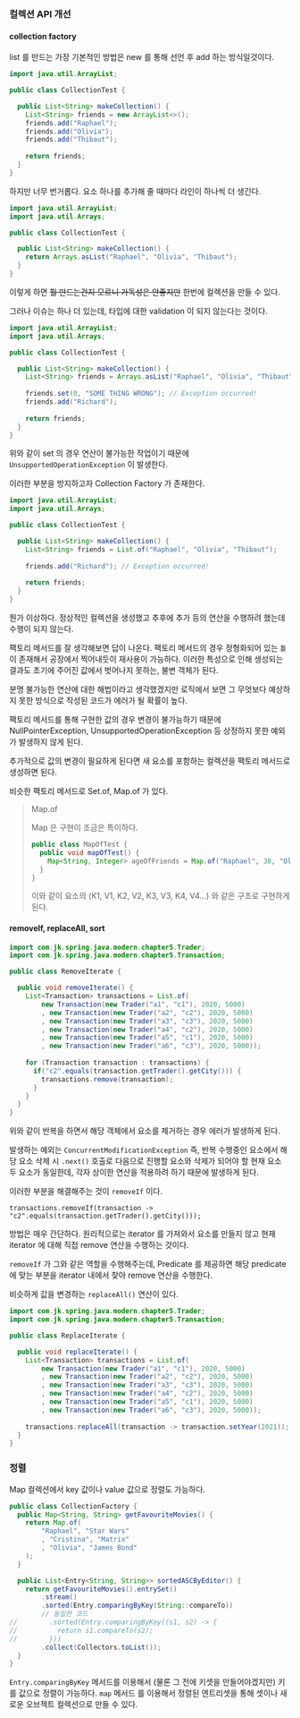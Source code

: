 ### 컬렉션 API 개선

#### collection factory

list 를 만드는 가장 기본적인 방법은 new 를 통해 선언 후 add 하는 방식일것이다.

```java
import java.util.ArrayList;

public class CollectionTest {

  public List<String> makeCollection() {
    List<String> friends = new ArrayList<>();
    friends.add("Raphael");
    friends.add("Olivia");
    friends.add("Thibaut");
    
    return friends;
  }
}
```

하지만 너무 번거롭다. 요소 하나를 추가해 줄 때마다 라인이 하나씩 더 생긴다.

```java
import java.util.ArrayList;
import java.util.Arrays;

public class CollectionTest {

  public List<String> makeCollection() {
    return Arrays.asList("Raphael", "Olivia", "Thibaut");
  }
}
```

이렇게 하면 ~~뭘 만드는건지 모르니 가독성은 안좋지만~~ 한번에 컬렉션을 만들 수 있다.

그러나 이슈는 하나 더 있는데, 타입에 대한 validation 이 되지 않는다는 것이다.

```java
import java.util.ArrayList;
import java.util.Arrays;

public class CollectionTest {

  public List<String> makeCollection() {
    List<String> friends = Arrays.asList("Raphael", "Olivia", "Thibaut");
    
    friends.set(0, "SOME THING WRONG"); // Exception occurred!
    friends.add("Richard");
    
    return friends;
  }
}
```

위와 같이 set 의 경우 연산이 불가능한 작업이기 때문에 `UnsupportedOperationException` 이 발생한다.

이러한 부분을 방지하고자 Collection Factory 가 존재한다.

```java
import java.util.ArrayList;
import java.util.Arrays;

public class CollectionTest {

  public List<String> makeCollection() {
    List<String> friends = List.of("Raphael", "Olivia", "Thibaut");
    
    friends.add("Richard"); // Exception occurred!
    
    return friends;
  }
}
```

뭔가 이상하다. 정상적인 컬렉션을 생성했고 추후에 추가 등의 연산을 수행하려 했는데 수행이 되지 않는다.

팩토리 메서드를 잘 생각해보면 답이 나온다. 팩토리 메서드의 경우 정형화되어 있는 `틀`이 존재해서 공장에서 찍어내듯이 재사용이 가능하다.
이러한 특성으로 인해 생성되는 결과도 초기에 주어진 값에서 벗어나지 못하는, 불변 객체가 된다.

분명 불가능한 연산에 대한 해법이라고 생각했겠지만 로직에서 보면 그 무엇보다 예상하지 못한 방식으로 작성된 코드가 에러가 될 확률이 높다.

팩토리 메서드를 통해 구현한 값의 경우 변경이 불가능하기 때문에 NullPointerException, UnsupportedOperationException 등
상정하지 못한 예외가 발생하지 않게 된다.

추가적으로 값의 변경이 필요하게 된다면 새 요소를 포함하는 컬렉션을 팩토리 메서드로 생성하면 된다.

비슷한 팩토리 메서드로 Set.of, Map.of 가 있다.

> Map.of
> 
> Map 은 구현이 조금은 특이하다.
> 
> ```java
> public class MapOfTest {
>   public void mapOfTest() {
>     Map<String, Integer> ageOfFriends = Map.of("Raphael", 30, "Olivia", 25, "Thibaut", 26);
>   }
> }
> ```
> 이와 같이 요소의 (K1, V1, K2, V2, K3, V3, K4, V4...) 와 같은 구조로 구현하게 된다.

#### removeIf, replaceAll, sort

```java
import com.jk.spring.java.modern.chapter5.Trader;
import com.jk.spring.java.modern.chapter5.Transaction;

public class RemoveIterate {

  public void removeIterate() {
    List<Transaction> transactions = List.of(
        new Transaction(new Trader("a1", "c1"), 2020, 5000)
        , new Transaction(new Trader("a2", "c2"), 2020, 5000)
        , new Transaction(new Trader("a3", "c3"), 2020, 5000)
        , new Transaction(new Trader("a4", "c2"), 2020, 5000)
        , new Transaction(new Trader("a5", "c1"), 2020, 5000)
        , new Transaction(new Trader("a6", "c3"), 2020, 5000));
    
    for (Transaction transaction : transactions) {
      if("c2".equals(transaction.getTrader().getCity())) {
        transactions.remove(transaction);
      }
    }
  }
}
```

위와 같이 반복을 하면서 해당 객체에서 요소를 제거하는 경우 에러가 발생하게 된다.

발생하는 예외는 `ConcurrentModificationException` 즉, 반복 수행중인 요소에서 해당 요소 삭제 시 `.next()` 호출로 다음으로 진행할 요소와 삭제가 되어야 할 현재 요소 두 요소가 동일한데,
각자 상이한 연산을 적용하려 하기 때문에 발생하게 된다.

이러한 부분을 해결해주는 것이 `removeIf` 이다.

`transactions.removeIf(transaction -> "c2".equals(transaction.getTrader().getCity()));`

방법은 매우 간단하다. 원리적으로는 iterator 를 가져와서 요소를 만들지 않고 현재 iterator 에 대해 직접 remove 연산을 수행하는 것이다.

`removeIf` 가 그와 같은 역할을 수행해주는데, Predicate 를 제공하면 해당 predicate 에 맞는 부분을 iterator 내에서 찾아 remove
연산을 수행한다.

비슷하게 값을 변경하는 `replaceAll()` 연산이 있다.

```java
import com.jk.spring.java.modern.chapter5.Trader;
import com.jk.spring.java.modern.chapter5.Transaction;

public class ReplaceIterate {

  public void replaceIterate() {
    List<Transaction> transactions = List.of(
        new Transaction(new Trader("a1", "c1"), 2020, 5000)
        , new Transaction(new Trader("a2", "c2"), 2020, 5000)
        , new Transaction(new Trader("a3", "c3"), 2020, 5000)
        , new Transaction(new Trader("a4", "c2"), 2020, 5000)
        , new Transaction(new Trader("a5", "c1"), 2020, 5000)
        , new Transaction(new Trader("a6", "c3"), 2020, 5000));
    
    transactions.replaceAll(transaction -> transaction.setYear(2021));
  }
}
```

### 정렬

Map 컬렉션에서 key 값이나 value 값으로 정렬도 가능하다.

```java
public class CollectionFactory {
  public Map<String, String> getFavouriteMovies() {
    return Map.of(
        "Raphael", "Star Wars"
        , "Cristina", "Matrix"
        , "Olivia", "James Bond"
    );
  }

  public List<Entry<String, String>> sortedASCByEditor() {
    return getFavouriteMovies().entrySet()
        .stream()
        .sorted(Entry.comparingByKey(String::compareTo))
        // 동일한 코드
//        .sorted(Entry.comparingByKey((s1, s2) -> {
//          return s1.compareTo(s2);
//        }))
        .collect(Collectors.toList());
  }
}
```

`Entry.comparingByKey` 메서드를 이용해서 (물론 그 전에 키셋을 만들어야겠지만) 키를 값으로 정렬이 가능하다. `map` 메서드 를
이용해서 정렬된 엔트리셋을 통해 셋이나 새로운 오브젝트 컬렉션으로 만들 수 있다.